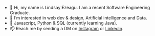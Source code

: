 - 👋 Hi, my name is Lindsay Ezeagu. I am a recent Software Engineering Graduate.
- 👀 I’m interested in web dev & design, Artificial intelligence and Data.
- 🌱 Javascript, Python & SQL (currently learning Java).
- 📫 Reach me by sending a DM on [Instagram](https://www.instagram.com/lindsay.tech/) or 
[Linkedin](https://www.linkedin.com/in/lindsayezeagu/).

<!---
LindsayEzeagu/LindsayEzeagu is a ✨ special ✨ repository because its `README.md` (this file) appears on your GitHub profile.
You can click the Preview link to take a look at your changes.
--->
 


